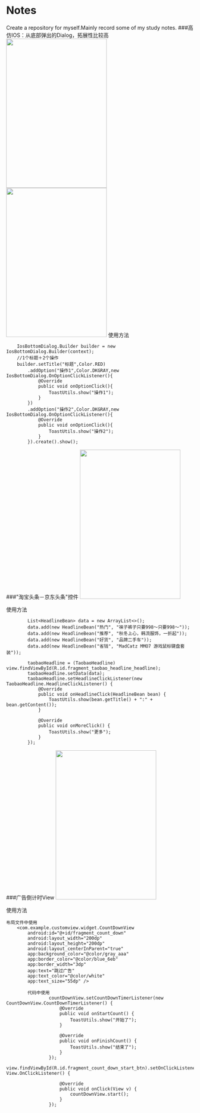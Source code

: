 # Notes
Create a repository for myself.Mainly record some of my study notes.
###高仿IOS：从底部弹出的Dialog，拓展性比较高
<img src="https://github.com/Elder-Wu/Notes/blob/master/gif/ios_bottom_dialog.gif?raw=true" width="270" height="400"><img src="https://github.com/Elder-Wu/Notes/blob/master/gif/activity_anim1.gif?raw=true" width="270" height="400">
使用方法
```
    IosBottomDialog.Builder builder = new IosBottomDialog.Builder(context);
    //1个标题＋2个操作
    builder.setTitle("标题",Color.RED)
        .addOption("操作1",Color.DKGRAY,new IosBottomDialog.OnOptionClickListener(){
            @Override
            public void onOptionClick(){
                ToastUtils.show("操作1");
            }
        })
        .addOption("操作2",Color.DKGRAY,new IosBottomDialog.OnOptionClickListener(){
            @Override
            public void onOptionClick(){
                ToastUtils.show("操作2");
            }
        }).create().show();
```
###"淘宝头条－京东头条"控件
<img src="https://github.com/Elder-Wu/Notes/blob/master/gif/taobao_headline.gif" width="270" height="400">

使用方法
```
        List<HeadlineBean> data = new ArrayList<>();
        data.add(new HeadlineBean("热门", "袜子裤子只要998～只要998～"));
        data.add(new HeadlineBean("推荐", "秋冬上心，韩流服饰，一折起"));
        data.add(new HeadlineBean("好货", "品牌二手车"));
        data.add(new HeadlineBean("省钱", "MadCatz MMO7 游戏鼠标键盘套装"));

        taobaoHeadline = (TaobaoHeadline) view.findViewById(R.id.fragment_taobao_headline_headline);
        taobaoHeadline.setData(data);
        taobaoHeadline.setHeadlineClickListener(new TaobaoHeadline.HeadlineClickListener() {
            @Override
            public void onHeadlineClick(HeadlineBean bean) {
                ToastUtils.show(bean.getTitle() + ":" + bean.getContent());
            }

            @Override
            public void onMoreClick() {
                ToastUtils.show("更多");
            }
        });
```
###广告倒计时View
<img src="https://github.com/Elder-Wu/Notes/blob/master/gif/countdown.gif" width="270" height="400">

使用方法
```
布局文件中使用
    <com.example.customview.widget.CountDownView
        android:id="@+id/fragment_count_down"
        android:layout_width="200dp"
        android:layout_height="200dp"
        android:layout_centerInParent="true"
        app:background_color="@color/gray_aaa"
        app:border_color="@color/blue_6eb"
        app:border_width="3dp"
        app:text="跳过广告"
        app:text_color="@color/white"
        app:text_size="55dp" />

        代码中使用
                countDownView.setCountDownTimerListener(new CountDownView.CountDownTimerListener() {
                    @Override
                    public void onStartCount() {
                        ToastUtils.show("开始了");
                    }

                    @Override
                    public void onFinishCount() {
                        ToastUtils.show("结束了");
                    }
                });
                view.findViewById(R.id.fragment_count_down_start_btn).setOnClickListener(new View.OnClickListener() {

                    @Override
                    public void onClick(View v) {
                        countDownView.start();
                    }
                });
```
